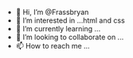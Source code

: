 - 👋 Hi, I’m @Frassbryan
- 👀 I’m interested in ...html and css
- 🌱 I’m currently learning ...
- 💞️ I’m looking to collaborate on ...
- 📫 How to reach me ...

<!---
Frassbryan/Frassbryan is a ✨ special ✨ repository because its `README.md` (this file) appears on your GitHub profile.
You can click the Preview link to take a look at your changes.
--->
